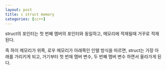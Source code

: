 ```yaml
---
layout: post
title: c struct memory
categories: [cc++]
---
```


struct의 포인터는 첫 번째 멤버의 포인터와 동일하고, 메모리에 적재될때 거꾸로 적재된다.

즉 하이 메모리가 위쪽, 로우 메모리가 아래쪽인 인텔 방식을 따르면, struct는 가장 아래를 가리키게 되고, 거기부터 첫 번재 멤버 변수, 두 번째 멤버 변수 하면서 올라가게 된다.
